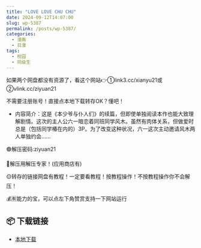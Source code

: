 ```yaml
---
title: "LOVE LOVE CHU CHU"
date: 2024-09-12T14:07:00
slug: wp-5387
permalink: /posts/wp-5387/
categories:
  - 漫画
  - 日漫
tags:
  - 校园
  - 同级生
---
```


如果两个网盘都没有资源了，看这个网站👉①link3.cc/xianyu21或②vlink.cc/ziyuan21

不需要注册账号！直接点本地下载转存OK？懂吧！

*   内容简介：这是《本少爷与仆人们》的续篇，但即使单独阅读本作也能大致理解剧情。这次的主人公六一暗恋着同班同学风木。虽然有肉体关系，但做爱时总是（包括同学椿在内的）3P。为了改变这种状况，六一这次主动邀请风木两人单独约会……

🟢解压密码:ziyuan21

🔵解压用解压专家！(应用商店有)

🟡转存的链接网盘有教程！一定要看教程！按教程操作！不按教程操作你不会解压！

💰🈶能力的宝，可以点左下角赞赏支持一下网站运行

## 📦 下载链接
- [本地下载](https://blziyuan21.com/pay-download/5387?key=3068d9f409&down_id=0)

